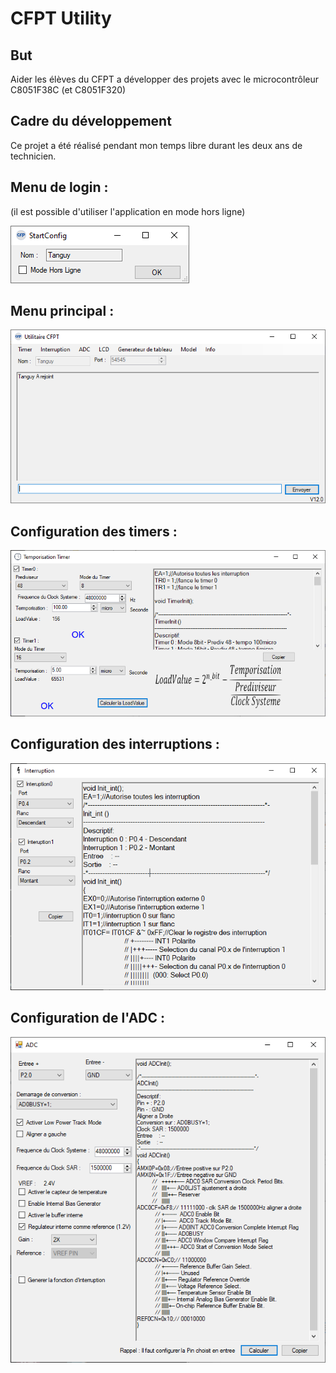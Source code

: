 # CFPT Utility
## But
Aider les élèves du CFPT a développer des projets avec le microcontrôleur C8051F38C (et C8051F320)

## Cadre du développement
Ce projet a été réalisé pendant mon temps libre durant les deux ans de technicien.

## Menu de login :
(il est possible d'utiliser l'application en mode hors ligne)

![Image login](image/login.PNG "Image login")

## Menu principal :
![Image principale](image/principale.PNG "Image principale")

## Configuration des timers :
![Image timer](image/timer.PNG "Image timer")

## Configuration des interruptions :
![Image interruption](image/interruption.PNG "Image interruption")

## Configuration de l'ADC :
![Image adc](image/adc.PNG "Image adc")
